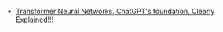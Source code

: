- [Transformer Neural Networks, ChatGPT's foundation, Clearly Explained!!!](https://www.youtube.com/watch?v=zxQyTK8quyY)
